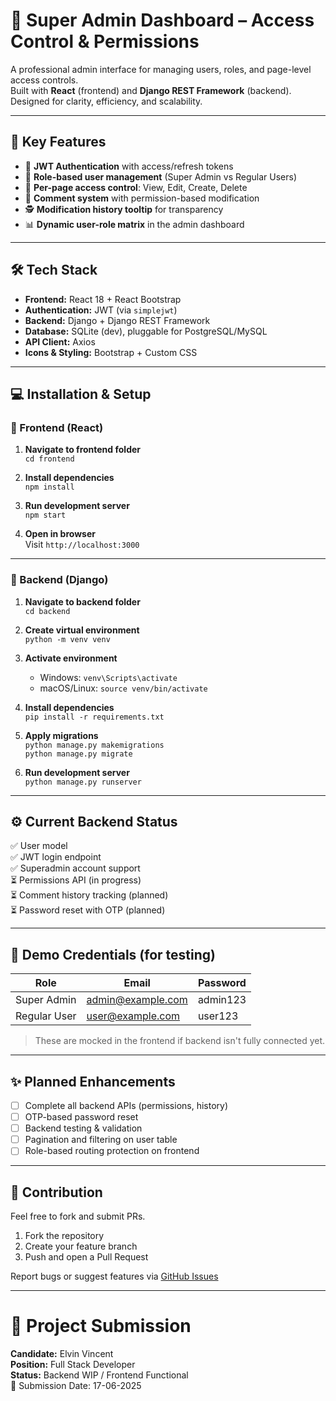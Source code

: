 # 🧠 Super Admin Dashboard – Access Control & Permissions

A professional admin interface for managing users, roles, and page-level access controls.  
Built with **React** (frontend) and **Django REST Framework** (backend).  
Designed for clarity, efficiency, and scalability.

---

## 🚀 Key Features

- 🔐 **JWT Authentication** with access/refresh tokens
- 👤 **Role-based user management** (Super Admin vs Regular Users)
- 📄 **Per-page access control**: View, Edit, Create, Delete
- 💬 **Comment system** with permission-based modification
- 🕵️ **Modification history tooltip** for transparency
- 📊 **Dynamic user-role matrix** in the admin dashboard

---

## 🛠️ Tech Stack

- **Frontend:** React 18 + React Bootstrap
- **Authentication:** JWT (via `simplejwt`)
- **Backend:** Django + Django REST Framework
- **Database:** SQLite (dev), pluggable for PostgreSQL/MySQL
- **API Client:** Axios
- **Icons & Styling:** Bootstrap + Custom CSS

---

## 💻 Installation & Setup

### 🔧 Frontend (React)

1. **Navigate to frontend folder**  
   `cd frontend`

2. **Install dependencies**  
   `npm install`

3. **Run development server**  
   `npm start`

4. **Open in browser**  
   Visit `http://localhost:3000`

---

### 🐍 Backend (Django)

1. **Navigate to backend folder**  
   `cd backend`

2. **Create virtual environment**  
   `python -m venv venv`

3. **Activate environment**

   - Windows: `venv\Scripts\activate`
   - macOS/Linux: `source venv/bin/activate`

4. **Install dependencies**  
   `pip install -r requirements.txt`

5. **Apply migrations**  
   `python manage.py makemigrations`  
   `python manage.py migrate`

6. **Run development server**  
   `python manage.py runserver`

---

## ⚙️ Current Backend Status

✅ User model  
✅ JWT login endpoint  
✅ Superadmin account support  
⏳ Permissions API (in progress)  
⏳ Comment history tracking (planned)  
⏳ Password reset with OTP (planned)

---

## 🔐 Demo Credentials (for testing)

| Role         | Email             | Password |
| ------------ | ----------------- | -------- |
| Super Admin  | admin@example.com | admin123 |
| Regular User | user@example.com  | user123  |

> These are mocked in the frontend if backend isn't fully connected yet.

---

## ✨ Planned Enhancements

- [ ] Complete all backend APIs (permissions, history)
- [ ] OTP-based password reset
- [ ] Backend testing & validation
- [ ] Pagination and filtering on user table
- [ ] Role-based routing protection on frontend

---

## 🤝 Contribution

Feel free to fork and submit PRs.

1. Fork the repository
2. Create your feature branch
3. Push and open a Pull Request

Report bugs or suggest features via [GitHub Issues](#)

---

# 🎯 Project Submission

**Candidate:** Elvin Vincent  
**Position:** Full Stack Developer  
**Status:** Backend WIP / Frontend Functional  
📅 Submission Date: 17-06-2025
